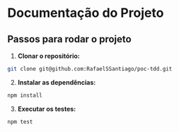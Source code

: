 # Documentação do Projeto

## Passos para rodar o projeto

1. **Clonar o repositório:**  
  ```bash
  git clone git@github.com:RafaelSSantiago/poc-tdd.git
  ```

2. **Instalar as dependências:**  
  ```bash
  npm install
  ```

3. **Executar os testes:**  
  ```bash
  npm test
  ```